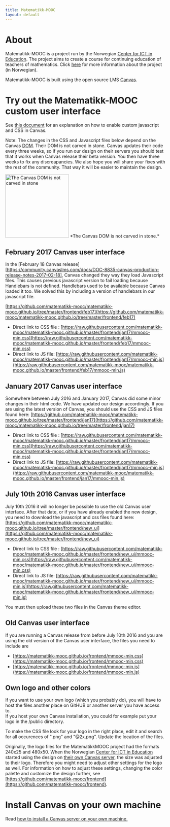 ```yaml
---
title: Matematikk-MOOC
layout: default
---
```


# About

Matematikk-MOOC is a project run by the Norwegian
[Center for ICT in Education][ictcenter]. The project aims to create a
course for continuing education of teachers of mathematics. Click
[here][mmooc-project-page] for more information about the project (in
Norwegian).

Matematikk-MOOC is built using the open source LMS [Canvas][canvas].

# Try out the Matematikk-MOOC custom user interface

See [this document][branding-guide] for an explanation on how to
enable custom javascript and CSS in Canvas.

Note: The changes in the CSS and Javascript files below depend on the Canvas [DOM](https://en.wikipedia.org/wiki/Document_Object_Model). 
Their DOM is not carved in stone. Canvas updates their code every three weeks, 
so if you run our design on their servers you should test that it works when Canvas release their beta version.
 You then have three weeks to fix any discreapancies. We also hope you will share your fixes with the rest of the community. 
 That way it will be easier to maintain the design.
 
 <img src="http://www.publicdomainpictures.net/pictures/180000/velka/hieroglyphs-14641949174f2.jpg " alt="The Canvas DOM is not carved in stone" style="width: 200px;"/>	    
 *The Canvas DOM is not carved in stone.*

## February 2017 Canvas user interface
In the [February 18 Canvas release][https://community.canvaslms.com/docs/DOC-8835-canvas-production-release-notes-2017-02-18], 
Canvas changed they way they load Javascript files. This causes previous javascript version to fail loading because
Handlebars is not defined. Handlebars used to be available because Canvas loaded it too. 
We solved this by including a version of handlebars in our javascript file.

[https://github.com/matematikk-mooc/matematikk-mooc.github.io/tree/master/frontend/feb17](https://github.com/matematikk-mooc/matematikk-mooc.github.io/tree/master/frontend/feb17)


- Direct link to CSS file       : [https://raw.githubusercontent.com/matematikk-mooc/matematikk-mooc.github.io/master/frontend/jan17/mmooc-min.css](https://raw.githubusercontent.com/matematikk-mooc/matematikk-mooc.github.io/master/frontend/feb17/mmooc-min.css)
- Direct link to JS file: [https://raw.githubusercontent.com/matematikk-mooc/matematikk-mooc.github.io/master/frontend/jan17/mmooc-min.js](https://raw.githubusercontent.com/matematikk-mooc/matematikk-mooc.github.io/master/frontend/feb17/mmooc-min.js)


## January 2017 Canvas user interface
Somewhere between July 2016 and January 2017, Canvas did some minor changes in their html code. We have updated our design accordingly. 
If you are using the latest version of Canvas, you should use the CSS and JS files found here:
[https://github.com/matematikk-mooc/matematikk-mooc.github.io/tree/master/frontend/jan17](https://github.com/matematikk-mooc/matematikk-mooc.github.io/tree/master/frontend/jan17)


- Direct link to CSS file       : [https://raw.githubusercontent.com/matematikk-mooc/matematikk-mooc.github.io/master/frontend/jan17/mmooc-min.css](https://raw.githubusercontent.com/matematikk-mooc/matematikk-mooc.github.io/master/frontend/jan17/mmooc-min.css)
- Direct link to JS file: [https://raw.githubusercontent.com/matematikk-mooc/matematikk-mooc.github.io/master/frontend/jan17/mmooc-min.js](https://raw.githubusercontent.com/matematikk-mooc/matematikk-mooc.github.io/master/frontend/jan17/mmooc-min.js)

## July 10th 2016 Canvas user interface
July 10th 2016 it will no longer be possible to use the old Canvas user interface. After that date, or if you have already enabled the new design, you need to download the javascript and css files found here: 
[https://github.com/matematikk-mooc/matematikk-mooc.github.io/tree/master/frontend/new_ui](https://github.com/matematikk-mooc/matematikk-mooc.github.io/tree/master/frontend/new_ui)

- Direct link to CSS file       : [https://raw.githubusercontent.com/matematikk-mooc/matematikk-mooc.github.io/master/frontend/new_ui/mmooc-min.css](https://raw.githubusercontent.com/matematikk-mooc/matematikk-mooc.github.io/master/frontend/new_ui/mmooc-min.css)
- Direct link to JS file: [https://raw.githubusercontent.com/matematikk-mooc/matematikk-mooc.github.io/master/frontend/new_ui/mmooc-min.js](https://raw.githubusercontent.com/matematikk-mooc/matematikk-mooc.github.io/master/frontend/new_ui/mmooc-min.js)

You must then upload these two files in the Canvas theme editor.

## Old Canvas user interface
If you are running a Canvas release from before July 10th 2016 and you are using the old version of the Canvas user interface, the files you need to include are

- [https://matematikk-mooc.github.io/frontend/mmooc-min.css](https://matematikk-mooc.github.io/frontend/mmooc-min.css)
- [https://matematikk-mooc.github.io/frontend/mmooc-min.js](https://matematikk-mooc.github.io/frontend/mmooc-min.js)

## Own logo and other colors
If you want to use your own logo (which you probably do), you will have to host the files another place on GitHUB or another server you have access to.  
If you host your own Canvas installation, you could for example put your logo in the /public directory. 

To make the CSS file look for your logo in the right place, edit it and search for all occurences of ".png" and "@2x.png". Update the location of the files.

Originally, the logo files for the MatematikkMOOC project had the formats 240x25 and 480x50. When the Norwegian
[Center for ICT in Education][ictcenter] started using the design on [their own Canvas server](https://kurs.iktsenteret.no), the size was adjusted
to their logo. Therefore you might need to adjust other settings for the logo as well. For information on how to adjust these settings, changing the color palette and customize the design further, see 
[https://github.com/matematikk-mooc/frontend](https://github.com/matematikk-mooc/frontend).

# Install Canvas on your own machine
Read [how to install a Canvas server on your own machine.](server.md) 

[branding-guide]: http://guides.instructure.com/s/2204/m/4214/l/41896-how-do-i-brand-my-canvas-instance
[canvas]: https://instruture.com
[ictcenter]: https://iktsenteret.no/english
[mmooc-project-page]: https://iktsenteret.no/prosjekter/matematikk-mooc
